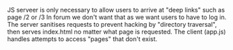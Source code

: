 JS serveer is only necessary to allow users to arrive at "deep links" such as page /2 or /3 
In forum we don't want that as we want users to have to log in.  
The server sanitises requests to prevent hacking by "directory traversal", 
then serves index.html no matter what page is requested. The client (app.js) 
handles attempts to access "pages" that don't exist.

